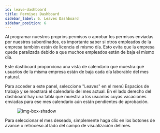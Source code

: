 ```yaml
---
id: leave-dashboard
title: Permisos Dashboard
sidebar_label: 6. Leaves Dashboard
sidebar_position: 6
---
```


Al programar nuestros proprios permisos o aprobar los permisos enviadas por nuestros subordinados, es importante saber si otros empleados de la empresa también están de licencia el mismo día. Esto evita que la empresa quede paralizada debido a que muchos empleados están de baja el mismo día.

Este dashboard proporciona una vista de calendario que muestra qué usuarios de la misma empresa están de baja cada día laborable del mes natural.

Para acceder a este panel, seleccione "Leaves" en el menú Espacios de trabajo y se mostrará el calendario del mes actual.
En el lado derecho del dashboard hay una tabla que muestra a los usuarios cuyas vacaciones enviadas para ese mes calendario aún están pendientes de aprobación.
<figure>

![img-box-shadow](/img/university/dashboards/leaves-dashboard/university-leaves-1.png)
<figcaption></figcaption>
</figure>

Para seleccionar el mes deseado, simplemente haga clic en los botones de avance o retroceso al lado del campo de visualización del mes.
